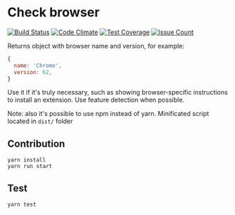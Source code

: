 # Check browser
[![Build Status](https://travis-ci.org/pure-js/check-browser.svg?branch=master)](https://travis-ci.org/pure-js/check-browser)
[![Code Climate](https://codeclimate.com/github/pure-js/check-browser/badges/gpa.svg)](https://codeclimate.com/github/pure-js/check-browser)
[![Test Coverage](https://codeclimate.com/github/pure-js/check-browser/badges/coverage.svg)](https://codeclimate.com/github/pure-js/check-browser/coverage)
[![Issue Count](https://codeclimate.com/github/pure-js/check-browser/badges/issue_count.svg)](https://codeclimate.com/github/pure-js/check-browser)

Returns object with browser name and version, for example:
```javascript
{
  name: 'Chrome',
  version: 62,
}
```
Use it if it's truly necessary, such as showing browser-specific instructions to install an extension. Use feature detection when possible.

Note: also it's possible to use npm instead of yarn.
Minificated script located in ```dist/``` folder
## Contribution
    yarn install
    yarn run start

## Test
    yarn test
